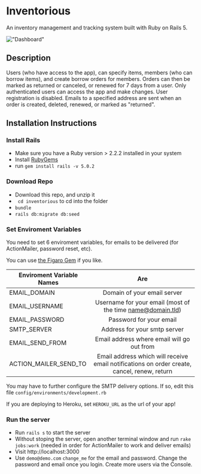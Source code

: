 # Inventorious

An inventory management and tracking system built with Ruby on Rails 5.

!["Dashboard"](https://github.com/zmitzie/inventorious/blob/master/dashboard_screenshot.png "Dashboard")


## Description
Users (who have access to the app), can specify items, members (who can borrow items), and create borrow orders for members. Orders can then be marked as returned or canceled, or renewed for 7 days from a user. Only authenticated users can access the app and make changes. User registration is disabled. Emails to a specified address are sent when an order is created, deleted, renewed, or marked as "returned".

## Installation Instructions

### Install Rails

* Make sure you have a Ruby version > 2.2.2 installed in your system
* Install [RubyGems](https://rubygems.org/pages/download)
* run ```gem install rails -v 5.0.2```

### Download Repo

* Download this repo, and unzip it
* ``` cd inventorious``` to cd into the folder
* ``` bundle ```
* ``` rails db:migrate db:seed ```

### Set Enviroment Variables
 You need to set 6 enviroment variables, for emails to be delivered (for ActionMailer, password reset, etc).

 You can use [the Figaro Gem](https://github.com/laserlemon/figaro) if you like.

| Enviroment Variable Names| Are                  |
| ------------            |:---------------------:|
| EMAIL_DOMAIN            | Domain of your email server     |
| EMAIL_USERNAME          | Username for your email (most of the time name@domain.tld)|   
| EMAIL_PASSWORD          | Password for your email          |
| SMTP_SERVER         	  | Address for your smtp server     |
| EMAIL_SEND_FROM         | Email address where email will go out from |   
| ACTION_MAILER_SEND_TO   | Email address which will receive email notifications on order create, cancel, renew, return |   

You may have to further configure the SMTP delivery options. If so, edit this file ```config/environments/development.rb```

If you are deploying to Heroku, set ``` HEROKU_URL ``` as the url of your app!

### Run the server
* Run ```rails s``` to start the server
* Without stoping the server, open another terminal window and run ```rake jobs:work``` (needed in order for ActionMailer to work and deliver emails)
* Visit http://localhost:3000
* Use ```demo@demo.com```  ```change_me``` for the email and password. Change the password and email once you login. Create more users via the Console.
